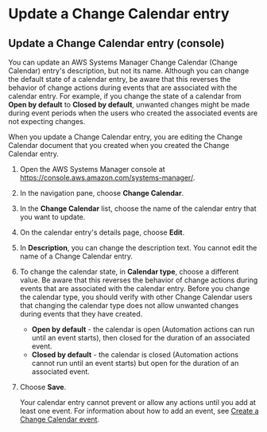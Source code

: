 # Update a Change Calendar entry<a name="change-calendar-update"></a>

## Update a Change Calendar entry \(console\)<a name="change-calendar-update-console"></a>

You can update an AWS Systems Manager Change Calendar \(Change Calendar\) entry's description, but not its name\. Although you can change the default state of a calendar entry, be aware that this reverses the behavior of change actions during events that are associated with the calendar entry\. For example, if you change the state of a calendar from **Open by default** to **Closed by default**, unwanted changes might be made during event periods when the users who created the associated events are not expecting changes\.

When you update a Change Calendar entry, you are editing the Change Calendar document that you created when you created the Change Calendar entry\.

1. Open the AWS Systems Manager console at [https://console\.aws\.amazon\.com/systems\-manager/](https://console.aws.amazon.com/systems-manager/)\.

1. In the navigation pane, choose **Change Calendar**\.

1. In the **Change Calendar** list, choose the name of the calendar entry that you want to update\.

1. On the calendar entry's details page, choose **Edit**\.

1. In **Description**, you can change the description text\. You cannot edit the name of a Change Calendar entry\.

1. To change the calendar state, in **Calendar type**, choose a different value\. Be aware that this reverses the behavior of change actions during events that are associated with the calendar entry\. Before you change the calendar type, you should verify with other Change Calendar users that changing the calendar type does not allow unwanted changes during events that they have created\.
   + **Open by default** \- the calendar is open \(Automation actions can run until an event starts\), then closed for the duration of an associated event\.
   + **Closed by default** \- the calendar is closed \(Automation actions cannot run until an event starts\) but open for the duration of an associated event\.

1. Choose **Save**\.

   Your calendar entry cannot prevent or allow any actions until you add at least one event\. For information about how to add an event, see [Create a Change Calendar event](change-calendar-create-event.md)\.